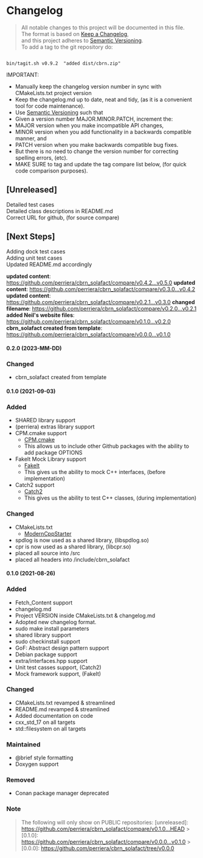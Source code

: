 # Changelog

> All notable changes to this project will be documented in this file.</br>
> The format is based on [Keep a Changelog](https://keepachangelog.com/en/1.0.0/), </br>
> and this project adheres to [Semantic Versioning](https://semver.org/spec/v2.0.0.html).</br>
> To add a tag to the git repository do:
>

```

bin/tagit.sh v0.9.2  "added dist/cbrn.zip"

```

IMPORTANT:

- Manually keep the changelog version number in sync with CMakeLists.txt project version<br>
- Keep the changelog.md up to date, neat and tidy, (as it is a convenient tool for code maintenance).<br>
- Use [Semantic Versioning](https://semver.org/spec/v2.0.0.html) such that<br>
- Given a version number MAJOR.MINOR.PATCH, increment the:<br>
- MAJOR version when you make incompatible API changes,<br>
- MINOR version when you add functionality in a backwards compatible manner, and<br>
- PATCH version when you make backwards compatible bug fixes. <br>
- But there is no need to change the version number for correcting spelling errors, (etc).<br>
- MAKE SURE to tag and update the tag compare list below, (for quick code comparison purposes).<br>

## [Unreleased]

Detailed test cases</br>
Detailed class descriptions in README.md</br>
Correct URL for github, (for source compare)</br>

## [Next Steps]

Adding dock test cases </br>
Adding unit test cases </br>
Updated README.md accordingly</br>

**updated content**: https://github.com/perriera/cbrn_solafact/compare/v0.4.2...v0.5.0
**updated content**: https://github.com/perriera/cbrn_solafact/compare/v0.3.0...v0.4.2
**updated content**: https://github.com/perriera/cbrn_solafact/compare/v0.2.1...v0.3.0
**changed filename**: https://github.com/perriera/cbrn_solafact/compare/v0.2.0...v0.2.1
**added Neil's website files**: https://github.com/perriera/cbrn_solafact/compare/v0.1.0...v0.2.0
**cbrn_solafact created from template**: https://github.com/perriera/cbrn_solafact/compare/v0.0.0...v0.1.0

#### 0.2.0 (2023-MM-DD)

### Changed

- cbrn_solafact created from template

#### 0.1.0 (2021-09-03)

### Added

- SHARED library support
- (perriera) extras library support
- CPM.cmake support
  - [CPM.cmake](https://github.com/cpm-cmake/CPM.cmake/blob/master/LICENSE)
  - This allows us to include other Github packages with the ability
    to add package OPTIONS
- FakeIt Mock Library support
  - [FakeIt](https://github.com/eranpeer/FakeIt)
  - This gives us the ability to mock C++ interfaces, (before implementation)
- Catch2 support
  - [Catch2](https://github.com/catchorg/Catch2)
  - This gives us the ability to test C++ classes, (during implementation)

### Changed

- CMakeLists.txt
  - [ModernCppStarter](https://github.com/TheLartians/ModernCppStarter/blob/master/LICENSE)
- spdlog is now used as a shared library, (libspdlog.so)
- cpr is now used as a shared library, (libcpr.so)
- placed all source into /src
- placed all headers into /include/cbrn_solafact

#### 0.1.0 (2021-08-26)

### Added

- Fetch_Content support
- changelog.md
- Project VERSION inside CMakeLists.txt & changelog.md
- Adopted new changelog format.
- sudo make install parameters
- shared library support
- sudo checkinstall support
- GoF: Abstract design pattern support
- Debian package support
- extra/interfaces.hpp support
- Unit test casses support, (Catch2)
- Mock framework support, (FakeIt)

### Changed

- CMakeLists.txt revamped & streamlined
- README.md revamped & streamlined
- Added documentation on code
- cxx_std_17 on all targets
- std::filesystem on all targets

### Maintained

- @brief style formatting
- Doxygen support

### Removed

- Conan package manager deprecated

### Note

> The following will only show on PUBLIC repositories:
> [unreleased]: https://github.com/perriera/cbrn_solafact/compare/v0.1.0...HEAD > [0.1.0]: https://github.com/perriera/cbrn_solafact/compare/v0.0.0...v0.1.0 > [0.0.0]: https://github.com/perriera/cbrn_solafact/tree/v0.0.0
